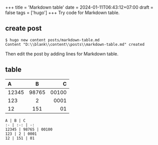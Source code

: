 +++
title = 'Markdown table'
date = 2024-01-11T06:43:12+07:00
draft = false
tags = ['hugo']
+++
Try code for Markdown table.
<!--more-->


## create post
```
$ hugo new content posts/markdown-table.md
Content "D:\\blank\\content\\posts\\markdown-table.md" created
```
Then edit the post by adding lines for Markdown table.


## table
A | B | C
:- | :-: | -:
12345 | 98765 | 00100
123 | 2 | 0001
12 | 151 | 01

```
A | B | C
:- | :-: | -:
12345 | 98765 | 00100
123 | 2 | 0001
12 | 151 | 01
```
